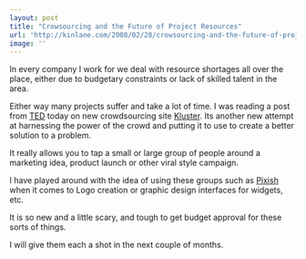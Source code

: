 ```yaml
---
layout: post
title: "Crowsourcing and the Future of Project Resources"
url: 'http://kinlane.com/2008/02/28/crowsourcing-and-the-future-of-project-resources/'
image: ''
---
```


In every company I work for we deal with resource shortages all over the place, either due to budgetary constraints or lack of skilled talent in the area.

Either way many projects suffer and take a lot of time. I was reading a post from [TED][1] today on new crowdsourcing site [Kluster][2]. Its another new attempt at harnessing the power of the crowd and putting it to use to create a better solution to a problem.

It really allows you to tap a small or large group of people around a marketing idea, product launch or other viral style campaign.

I have played around with the idea of using these groups such as [Pixish][3] when it comes to Logo creation or graphic design interfaces for widgets, etc.

It is so new and a little scary, and tough to get budget approval for these sorts of things.

I will give them each a shot in the next couple of months.

   [1]: http://www.ted.com/
   [2]: http://beta.kluster.com/
   [3]: http://www.pixish.com/
